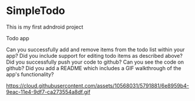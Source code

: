 # SimpleTodo
This is my first adndroid project

Todo app 

Can you successfully add and remove items from the todo list within your app?
Did you include support for editing todo items as described above?
Did you successfully push your code to github? Can you see the code on github?
Did you add a README which includes a GIF walkthrough of the app's functionality?

https://cloud.githubusercontent.com/assets/10568031/5791881/6e8959b4-9eac-11e4-9df7-ca273554a8df.gif
